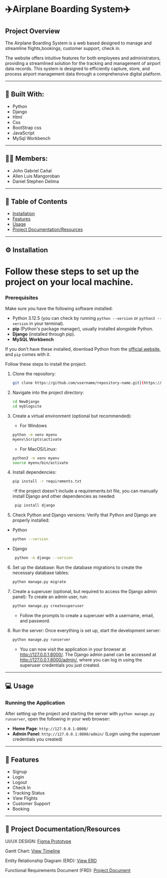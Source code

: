 # ✈️Airplane Boarding System✈️

## Project Overview

The Airplane Boarding System is a web based designed to manage and streamline flights,bookings, customer support, check in.

The website offers intuitive features for both employees and administrators, providing a streamlined solution for the tracking and management of airport data records. This system is designed to efficiently capture, store, and process airport management data through a comprehensive digital platform.

---

## 🔨 Built With:
- Python
- Django
- Html
- Css
- BootStrap css
- JavaScript
- MySql Workbench
---

## 🙋‍♂️ Members:
- John Gabriel Cañal
- Allen Luis Mangoroban
- Daniel Stephen Delima
---

## 🚀 Table of Contents

- [Installation](#installation)
- [Features](#Features)
- [Usage](#usage)
- [Project Documentation/Resources](#Documentation)

---

## ⚙️ Installation

<h1>Follow these steps to set up the project on your local machine.</h1>

### Prerequisites

Make sure you have the following software installed:

- Python 3.12.5 (you can check by running `python --version` or `python3 --version` in your terminal).
- **pip** (Python's package manager), usually installed alongside Python.
- **Django** (installed through pip).
- **MySQL Workbench**
  
If you don't have these installed, download Python from the [official website](https://www.python.org/downloads/), and `pip` comes with it.

Follow these steps to install the project:

1. Clone the repository:
    ```bash
    git clone https://github.com/username/repository-name.git](https://github.com/Daniel-Stephende5/IM2-Repository.git
    ```

2. Navigate into the project directory:
    ```bash
    cd NewDjango
    cd myblogsite
    ```
3. Create a virtual environment (optional but recommended):
   - For Windows
    ```bash
    python -m venv myenv
    myenv\Scripts\activate
    ```
   - For MacOS/Linux:
    ```bash
    python3 -m venv myenv
    source myenv/bin/activate
    ```

4. Install dependencies:
    ```bash
    pip install -r requirements.txt
    ```
    -If the project doesn't include a requirements.txt file, you can manually install Django and other dependencies as needed:
   ```bash
    pip install django
    ```

5. Check Python and Django versions: Verify that Python and Django are properly installed:
- Python
    ```bash
    python --version
    ```
- Django
   ```bash
    python -m django --version
    ```
6. Set up the database: Run the database migrations to create the necessary database tables:
   ```bash
   python manage.py migrate
   ```
7. Create a superuser (optional, but required to access the Django admin panel): To create an admin user, run:
   ```bash
   python manage.py createsuperuser
   ```
   - Follow the prompts to create a superuser with a username, email, and password.
   
8. Run the server: Once everything is set up, start the development server:
   ```bash
   python manage.py runserver
   ```
   - You can now visit the application in your browser at http://127.0.0.1:8000/. The Django admin panel can be accessed at http://127.0.0.1:8000/admin/, where you can log in using       the superuser credentials you just created.
   

---

## 💻 Usage

### Running the Application
After setting up the project and starting the server with `python manage.py runserver`, open the following in your web browser:

- **Home Page**: `http://127.0.0.1:8000/`
- **Admin Panel**: `http://127.0.0.1:8000/admin/` (Login using the superuser credentials you created)

---

## 📌 Features

- Signup
- Login
- Logout
- Check In
- Tracking Status
- View Flights
- Customer Support
- Booking

---


## 📝 Project Documentation/Resources

UI/UX DESIGN: [Figma Prototype](https://www.figma.com/design/8oKC2ZJAsDGzv5McHaKFK0/CSIT-327?node-id=0-1&node-type=canvas&t=Z5XasgHqmIqDLanj-0)

Gantt Chart: [View Timeline](https://docs.google.com/spreadsheets/d/1RtIbCRl-FmereZ7Tpj5udKsKCI9Hw0kPL5Dq4iP-QKE/edit?fbclid=IwY2xjawGzcIhleHRuA2FlbQIxMAABHej8IBSb2SVHL-hYlW08w_0YEcDj8Rrd9NJU6izkvqKTg6Lkvc0lIqbrag_aem_u4wN5XH3qej5vk7bbkQXuQ&gid=1313092142#gid=1313092142)

Entity Relationship Diagram (ERD): [View ERD](https://drive.google.com/file/d/1WhFnhzwXh_JXbuH18tJD9ri-ZCCkUzlR/view)

Functional Requirements Document (FRD): [Project Document](https://drive.google.com/file/d/1hxGc3FTgeE1cwjW-61ZUVKxXmaCkioIE/view?usp=sharing)

